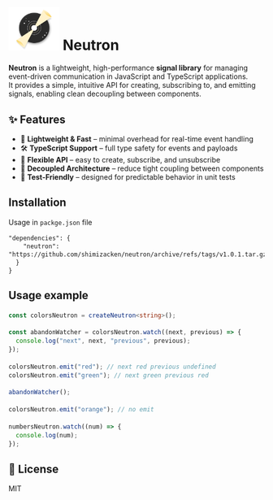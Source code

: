 # <img src="./src/assets/logo/neutron-logo.png" alt="Neutron Logo" width="100" /> Neutron

**Neutron** is a lightweight, high-performance **signal library** for managing event-driven communication in JavaScript and TypeScript applications.  
It provides a simple, intuitive API for creating, subscribing to, and emitting signals, enabling clean decoupling between components.

## ✨ Features
- 🚀 **Lightweight & Fast** – minimal overhead for real-time event handling
- 🛠 **TypeScript Support** – full type safety for events and payloads
- 🔄 **Flexible API** – easy to create, subscribe, and unsubscribe
- 🧩 **Decoupled Architecture** – reduce tight coupling between components
- 🧪 **Test-Friendly** – designed for predictable behavior in unit tests

## Installation

Usage in `packge.json` file

```
"dependencies": {
    "neutron": "https://github.com/shimizacken/neutron/archive/refs/tags/v1.0.1.tar.gz",
  }
}
```

## Usage example

```typescript
const colorsNeutron = createNeutron<string>();

const abandonWatcher = colorsNeutron.watch((next, previous) => {
  console.log("next", next, "previous", previous);
});

colorsNeutron.emit("red"); // next red previous undefined
colorsNeutron.emit("green"); // next green previous red

abandonWatcher();

colorsNeutron.emit("orange"); // no emit

numbersNeutron.watch((num) => {
  console.log(num);
});
```

## 📜 License
MIT
